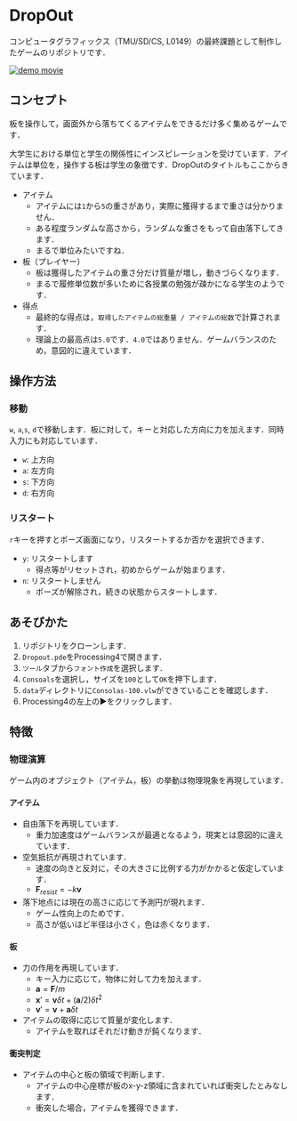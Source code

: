 # DropOut
コンピュータグラフィックス（TMU/SD/CS, L0149）の最終課題として制作したゲームのリポジトリです．

[![demo movie](https://img.youtube.com/vi/zZtItorBEQY/0.jpg)](https://www.youtube.com/watch?v=zZtItorBEQY)

## コンセプト
板を操作して，画面外から落ちてくるアイテムをできるだけ多く集めるゲームです．

大学生における単位と学生の関係性にインスピレーションを受けています．アイテムは単位を，操作する板は学生の象徴です．DropOutのタイトルもここからきています．
- アイテム
  - アイテムには`1`から`5`の重さがあり，実際に獲得するまで重さは分かりません．
  - ある程度ランダムな高さから，ランダムな重さをもって自由落下してきます．
  - まるで単位みたいですね．
- 板（プレイヤー）
  - 板は獲得したアイテムの重さ分だけ質量が増し，動きづらくなります．
  - まるで履修単位数が多いために各授業の勉強が疎かになる学生のようです．
- 得点
  - 最終的な得点は，`取得したアイテムの総重量 / アイテムの総数`で計算されます．
  - 理論上の最高点は`5.0`です．`4.0`ではありません．ゲームバランスのため，意図的に違えています．

## 操作方法
### 移動
`w`, `a`,`s`, `d`で移動します．板に対して，キーと対応した方向に力を加えます．同時入力にも対応しています．
- `w`: 上方向
- `a`: 左方向
- `s`: 下方向
- `d`: 右方向
### リスタート
`r`キーを押すとポーズ画面になり，リスタートするか否かを選択できます．
- `y`: リスタートします
  - 得点等がリセットされ，初めからゲームが始まります．
- `n`: リスタートしません
  - ポーズが解除され，続きの状態からスタートします．

## あそびかた
1. リポジトリをクローンします．
2. `Dropout.pde`をProcessing4で開きます．
3. `ツール`タブから`フォント作成`を選択します．
4. `Consoals`を選択し，サイズを`100`として`OK`を押下します．
5. `data`ディレクトリに`Consolas-100.vlw`ができていることを確認します．
6. Processing4の左上の▶をクリックします．

## 特徴
### 物理演算
ゲーム内のオブジェクト（アイテム，板）の挙動は物理現象を再現しています．
#### アイテム
- 自由落下を再現しています．
  - 重力加速度はゲームバランスが最適となるよう，現実とは意図的に違えています．
- 空気抵抗が再現されています．
  - 速度の向きと反対に，その大きさに比例する力がかかると仮定しています．
  - $` \textbf{F}_{resist} = -k\textbf{v} `$
- 落下地点には現在の高さに応じて予測円が現れます．
  - ゲーム性向上のためです．
  - 高さが低いほど半径は小さく，色は赤くなります．
#### 板
- 力の作用を再現しています．
  - キー入力に応じて，物体に対して力を加えます．
  - $` \textbf{a} = \textbf{F}/m `$
  - $` \textbf{x}\prime = \textbf{v}\delta t + (\textbf{a}/2)\delta t^2 `$
  - $` \textbf{v}\prime = \textbf{v} + \textbf{a} \delta t `$
- アイテムの取得に応じて質量が変化します．
  - アイテムを取ればそれだけ動きが鈍くなります．
#### 衝突判定
- アイテムの中心と板の領域で判断します．
  - アイテムの中心座標が板のx-y-z領域に含まれていれば衝突したとみなします．
  - 衝突した場合，アイテムを獲得できます．